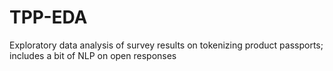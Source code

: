 # TPP-EDA
Exploratory data analysis of survey results on tokenizing product passports; includes a bit of NLP on open responses
